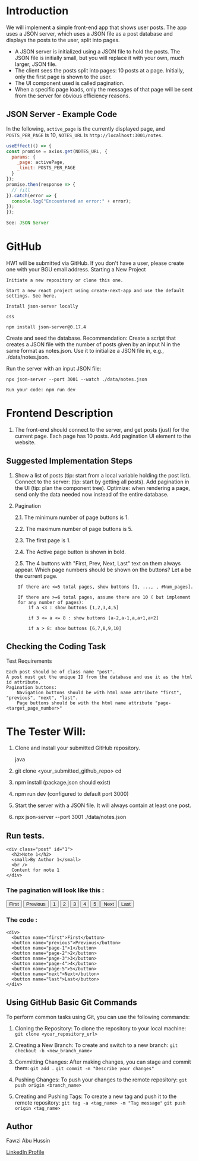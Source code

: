 

# **Introduction**

We will implement a simple front-end app that shows user posts. The app uses a JSON server, which uses a JSON file as a post database and displays the posts to the user, split into pages.

- A JSON server is initialized using a JSON file to hold the posts. The JSON file is initially small, but you will replace it with your own, much larger, JSON file.
- The client sees the posts split into pages: 10 posts at a page. Initially, only the first page is shown to the user.
- The UI component used is called pagination.
- When a specific page loads, only the messages of that page will be sent from the server for obvious efficiency reasons.



## **JSON Server - Example Code**

In the following, `active_page` is the currently displayed page, and `POSTS_PER_PAGE` is 10, `NOTES_URL` is `http://localhost:3001/notes`.

```javascript
useEffect(() => {
const promise = axios.get(NOTES_URL, {
  params: {
    _page: activePage,
    _limit: POSTS_PER_PAGE
  }
});
promise.then(response => {
  // fill
}).catch(error => {
  console.log("Encountered an error:" + error);
});
});

See: JSON Server

```
# GitHub

HW1 will be submitted via GitHub. If you don't have a user, please create one with your BGU email address.
Starting a New Project

    Initiate a new repository or clone this one.

    Start a new react project using create-next-app and use the default settings. See here.

    Install json-server locally

    css

`npm install json-server@0.17.4`


Create and seed the database. Recommendation: Create a script that creates a JSON file with the number of posts given by an input N in the same format as notes.json. Use it to initialize a JSON file in, e.g., ./data/notes.json.

Run the server with an input JSON file:


`npx json-server --port 3001 --watch ./data/notes.json`

``
Run your code:
    npm run dev
``

# **Frontend Description**

1.   The front-end should connect to the server, and get posts (just) for the current page.
    Each page has 10 posts.
    Add pagination UI element to the website.

## **Suggested Implementation Steps**

1.    Show a list of posts (tip: start from a local variable holding the post list).
    Connect to the server: (tip: start by getting all posts).
    Add pagination in the UI (tip: plan the component tree).
    Optimize: when rendering a page, send only the data needed now instead of the entire database.

2. Pagination

    2.1. The minimum number of page buttons is 1.
    
    2.2. The maximum number of page buttons is 5.
    
    2.3. The first page is 1.
    
    2.4. The Active page button is shown in bold.
    
    2.5. The 4 buttons with "First, Prev, Next, Last" text on them always appear.
    Which page numbers should be shown on the buttons? Let a be the current page.
        
        If there are <=5 total pages, show buttons [1, ..., , #Num_pages].
    
        If there are >=6 total pages, assume there are 10 ( but implement 
        for any number of pages):
            if a <3 : show buttons [1,2,3,4,5]
            
            if 3 <= a <= 8 : show buttons [a-2,a-1,a,a+1,a+2]
            
            if a > 8: show buttons [6,7,8,9,10]

## **Checking the Coding Task**
Test Requirements

    Each post should be of class name "post".
    A post must get the unique ID from the database and use it as the html id attribute.
    Pagination buttons:
        Navigation buttons should be with html name attribute "first", "previous", "next", "last".
        Page buttons should be with the html name attribute "page-<target_page_number>"

# **The Tester Will:**

1. Clone and install your submitted GitHub repository.

    java

2. git clone <your_submitted_github_repo>
cd <cloned dir>
3. npm install (package.json should exist)
4. npm run dev (configured to default port 3000)

5. Start the server with a JSON file. It will always contain at least one post.

6. npx json-server --port 3001 ./data/notes.json

## **Run tests.**

```
<div class="post" id="1">
  <h2>Note 1</h2>
  <small>By Author 1</small>
  <br />
  Content for note 1
</div>
```

### The pagination will look like this :
<div>
  <button name="first">First</button>
  <button name="previous">Previous</button>
  <button name="page-1">1</button>
  <button name="page-2">2</button>
  <button name="page-3">3</button>
  <button name="page-4">4</button>
  <button name="page-5">5</button>
  <button name="next">Next</button>
  <button name="last">Last</button>
</div>

### The code :
```
<div>
  <button name="first">First</button>
  <button name="previous">Previous</button>
  <button name="page-1">1</button>
  <button name="page-2">2</button>
  <button name="page-3">3</button>
  <button name="page-4">4</button>
  <button name="page-5">5</button>
  <button name="next">Next</button>
  <button name="last">Last</button>
</div>
```


## Using GitHub Basic Git Commands

To perform common tasks using Git, you can use the following commands:

1. Cloning the Repository: To clone the repository to your local machine: 
    ``` git clone <your_repository_url> ```

2. Creating a New Branch: To create and switch to a new branch: ```git checkout -b <new_branch_name>```

3. Committing Changes: After making changes, you can stage and commit them:
``git add .``
``git commit -m "Describe your changes"``
4. Pushing Changes: To push your changes to the remote repository: ``git push origin <branch_name>``

5. Creating and Pushing Tags: To create a new tag and push it to the remote repository: `git tag -a <tag_name> -m "Tag message"`
    `git push origin <tag_name>`



## Author
Fawzi Abu Hussin

[LinkedIn Profile](https://www.linkedin.com/in/fawzi-abu-hussin-7874a3233/)

